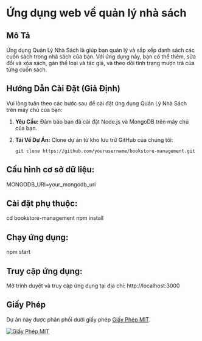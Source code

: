 # Ứng dụng web về quản lý nhà sách

## Mô Tả
Ứng dụng Quản Lý Nhà Sách là giúp bạn quản lý và sắp xếp danh sách các cuốn sách trong nhà sách của bạn. Với ứng dụng này, bạn có thể thêm, sửa đổi và xóa sách, gán thể loại và tác giả, và theo dõi tình trạng mượn trả của từng cuốn sách.

## Hướng Dẫn Cài Đặt (Giả Định)
Vui lòng tuân theo các bước sau để cài đặt ứng dụng Quản Lý Nhà Sách trên máy chủ của bạn:

1. **Yêu Cầu:** Đảm bảo bạn đã cài đặt Node.js và MongoDB trên máy chủ của bạn.

2. **Tải Về Dự Án:** Clone dự án từ kho lưu trữ GitHub của chúng tôi:

   ```shell
   git clone https://github.com/yourusername/bookstore-management.git

## Cấu hình cơ sở dữ liệu:
MONGODB_URI=your_mongodb_uri

## Cài đặt phụ thuộc:
cd bookstore-management
npm install

## Chạy ứng dụng:
npm start

## Truy cập ứng dụng:
Mở trình duyệt và truy cập ứng dụng tại địa chỉ: http://localhost:3000

## Giấy Phép
Dự án này được phân phối dưới giấy phép [Giấy Phép MIT](LICENSE).

[![Giấy Phép MIT](https://img.shields.io/badge/License-MIT-yellow.svg)](https://opensource.org/licenses/MIT)
